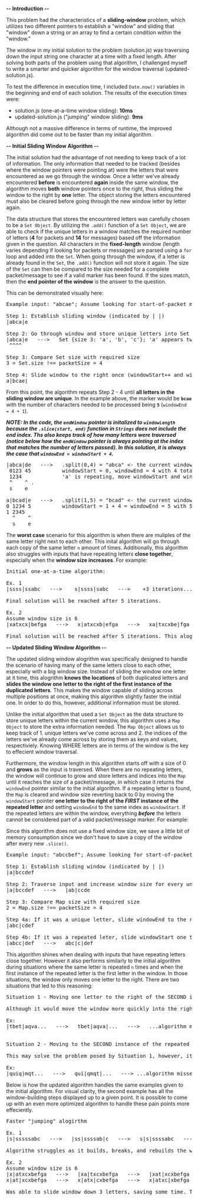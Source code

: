 **-- Introduction --**

This problem had the characteristics of a **sliding-window** problem, which utilizes two different pointers to establish a "window" and sliding that "window" down a string or an array to find a certain condition within the "window."

The window in my initial solution to the problem (solution.js) was traversing down the input string one character at a time with a fixed length. After solving both parts of the problem using that algorithm, I challenged myself to write a smarter and quicker algorithm for the window traversal (updated-solution.js).

To test the difference in execution time, I included `Date.now()` variables in the beginning and end of each solution. The results of the execution times were:

- solution.js (one-at-a-time window sliding): **10ms**
- updated-solution.js ("jumping" window sliding): **9ms**

Although not a massive difference in terms of runtime, the improved algorithm did come out to be faster than my initial algorithm.

**-- Initial Sliding Window Algorithm --**

The initial solution had the advantage of not needing to keep track of a lot of information. The only information that needed to be tracked (besides where the window pointers were pointing at) were the letters that were encountered as we go through the window. Once a letter we've already encountered **before** is encountered **again** inside the same window, the algorithm moves **both** window pointers once to the right, thus sliding the window to the right by **one** letter. The object storing the letters encountered must also be cleared before going through the new window letter by letter again.

The data structure that stores the encountered letters was carefully chosen to be a `Set Object`. By utilizing the `.add()` function of a `Set Object`, we are able to check if the unique letters in a window matches the required number of letters (**4** for packets and **14** for messages) based off the information given in the question. All characters in the **fixed-length** window (length varies depending if looking for packets or messages) are parsed using a `for` loop and added into the `Set`. When going through the window, if a letter is already found in the `Set`, the `.add()` function will not store it again. The size of the `Set` can then be compared to the size needed for a complete packet/message to see if a valid marker has been found. If the sizes match, then the **end pointer of the window** is the answer to the question.

This can be demonstrated visually here:

<pre>
Example input: "abcae"; Assume looking for start-of-packet marker (window size = 4)

Step 1: Establish sliding window (indicated by | |)
|abca|e

Step 2: Go through window and store unique letters into Set
|abca|e   --->   Set {size 3: 'a', 'b', 'c'}; 'a' appears twice but stored once 
 ^^^^

Step 3: Compare Set size with required size
3 = Set.size !== packetSize = 4

Step 4: Slide window to the right once (windowStart++ and windowEnd++)
a|bcae|
</pre>

From this point, the algorithm repeats Step 2 - 4 until **all letters in the sliding window are unique**. In the example above, the marker would be **`bcae`** with the number of characters needed to be processed being **`5`** (`windowEnd = 4 + 1`).

***NOTE: In the code, the `endWindow` pointer is initalized to `windowLength` because the `.slice(start, end)` function in `Strings` does not include the end index. Ths also keeps track of how many letters were traversed (notice below how the `endWindow` pointer is always pointing at the index that matches the number of letters passed). In this solution, it is always the case that `windowEnd = windowStart + 4`.***

<pre>
|abca|de   --->   .split(0,4) = "abca" <- the current window
 0123 45          windowStart = 0, windowEnd = 4 with 4 total letters traversed
 1234             'a' is repeating, move windowStart and windowEnd to right +1
 ^    ^ .          
 s    e

a|bcad|e   --->   .split(1,5) = "bcad" <- the current window
0 1234 5          windowStart = 1 + 4 = windowEnd = 5 with 5 total letters traversed
1 2345 
  ^    ^
  s    e
</pre>

The **worst case** scenario for this algorithm is when there are muliples of the same letter right next to each other. This inital algorithm will go through each copy of the same letter `n` amount of times. Additionally, this algorithm also struggles with inputs that have repeating letters **close together**, especially when the **window size increases**. For example:

<pre>
Initial one-at-a-time algorithm:

Ex. 1
|ssss|ssabc   --->    s|ssss|sabc   --->    +3 iterations...   --->   sssss|sabc|

Final solution will be reached after 5 iterations.

Ex. 2
Assume window size is 6
|xatxcx|befga   --->   x|atxcxb|efga   --->   xa|txcxbe|fga   --->    xat|xcxbefg|a   --->    xatx|cxbefga|

Final solution will be reached after 5 iterations. This alogirthm does not know WHERE the duplicated letters are, it just knows that there are duplicate letters.
</pre>

**-- Updated Sliding Window Algorithm --**

The updated sliding window alogrithm was specifically designed to handle the scenario of having many of the same letters close to each other, especially with a big window size. Instead of sliding the window one letter at it time, this alogrithm **knows the locations** of both duplicated letters and **slides the window one letter to the right of the first instance of the duplicated letters**. This makes the window capable of sliding across multiple positions at once, making this algorithm slightly faster the initial one. In order to do this, however, additional information must be stored.

Unlike the initial algorithm that used a `Set Object` as the data structure to store unique letters within the current window, this algorithm uses a `Map Object` to store the extra information needed. The `Map Object` allows us to keep track of 1. unique letters we've come across and 2. the indices of the letters we've already come across by storing them as keys and values, respectiviely. Knowing WHERE letters are in terms of the window is the key to effecient window traversal.

Furthermore, the window length in this algorithm starts off with a size of 0 and **grows** as the input is traversed. When there are no repeating letters, the window will continue to grow and store letters and indices into the `Map` until it reaches the size of a packet/message, in which case it returns the `windowEnd` pointer similar to the initial algorithm. If a repeating letter is found, the `Map` is cleared and window size reverting back to 0 by moving the `windowStart` pointer **one letter to the right of the *FIRST* instance of the repeated letter** and setting `windowEnd` to the same index as `windowStart`. If the repeated letters are within the window, everything ***before*** the letters cannot be considered part of a valid packet/message marker. For example:

Since this algorithm does not use a fixed window size, we save a little bit of memory consumption since we don't have to save a copy of the window after every new `.slice()`.

<pre>
Example input: "abccbef"; Assume looking for start-of-packet marker (window size = 4)

Step 1: Establish sliding window (indicated by | |)
|a|bccdef

Step 2: Traverse input and increase window size for every unique letter
|a|bccdef   --->   |ab|ccde

Step 3: Compare Map size with required size
2 = Map.size !== packetSize = 4

Step 4a: If it was a unique letter, slide windowEnd to the right once
|abc|cdef

Step 4b: If it was a repeated leter, slide windowStart one to the right of first instance of letter and reset windowEnd
|abcc|def   --->   abc|c|def
</pre>

This algorithm shines when dealing with inputs that have repeating letters close together. However it also performs similarly to the initial algorithm during situations where the same letter is repeated `n` times and when the first instance of the repeated letter is the first letter in the window. In those situations, the window only moves one letter to the right. There are two situations that led to this reasoning:

<pre>
Situation 1 - Moving one letter to the right of the SECOND instance of the repeated letter

Although it would move the window more quickly into the right position, doing so may lead to missing out on the correct window, as the last repeated character may need to be the first letter in the window.

Ex:
|tbet|aqva...   --->   tbet|aqva|...   --->   ...algorithm missed the correct |beta| window


Situation 2 - Moving to the SECOND instance of the repeated letter

This may solve the problem posed by Situation 1, however, it is still possible to miss out on the correct window by sliding past it.

Ex:
|quiq|mqt...   --->   qui|qmqt|...   ---> ...algorithm missed the correct |uiqm| window
</pre>

Below is how the updated algorithm handles the same examples given to the initial algorithm. For visual clarity, the second example has all the window-building steps displayed up to a given point. It is possible to come up with an even more optimized algorithm to handle these pain points more effeciently.

<pre>
Faster "jumping" alogirthm

Ex. 1
|s|sssssabc   --->   |ss|ssssab|c   --->   s|s|ssssabc   --->   s|ss|sssabc   --->   ss|s|sssabc

Algorithm struggles as it builds, breaks, and rebuilds the window multiple times with many repeated characters nearby.

Ex. 2
Assume window size is 6
|x|atxcxbefga   --->   |xa|txcxbefga   --->   |xat|xcxbefga   --->    |xatx|cxbefg|a    --->    x|a|txcxbefga
x|at|xcxbefga   --->   x|atx|cxbefga   --->   x|atxc|xbefga   --->    x|atxcx|befga   --->    xatx|c|xbefga

Was able to slide window down 3 letters, saving some time. This algorithm works best when the repeated character isn't the first letter in the window and smaller windows so that it can utilize multi-letter slides
</pre>

